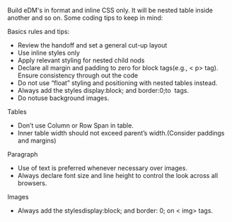 Build eDM's in format and inline CSS only. It will be nested table inside another and so on. Some coding tips to keep in mind:

Basics rules and tips:
* Review the handoff and set a general cut-up layout 
* Use inline styles only
* Apply relevant styling for nested child nods
* Declare all margin and padding to zero for block tags(e.g., < p> tag). Ensure consistency through out the code
* Do not use “float” styling and positioning with nested tables instead.
* Always add the styles display:block; and border:0;to <img> tags.
* Do notuse background images. 

Tables
* Don’t use Column or Row Span in table.
* Inner table width should not exceed parent’s width.(Consider paddings and margins)

Paragraph
* Use of text is preferred whenever necessary over images.
* Always declare font size and line height to control the look across all browsers.

Images
* Always add the stylesdisplay:block; and border: 0; on < img> tags.




